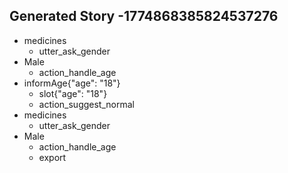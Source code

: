 ## Generated Story -1774868385824537276
* medicines
    - utter_ask_gender
* Male
    - action_handle_age
* informAge{"age": "18"}
    - slot{"age": "18"}
    - action_suggest_normal
* medicines
    - utter_ask_gender
* Male
    - action_handle_age
    - export

